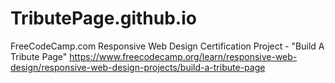 # TributePage.github.io

FreeCodeCamp.com Responsive Web Design Certification Project - "Build A Tribute Page" https://www.freecodecamp.org/learn/responsive-web-design/responsive-web-design-projects/build-a-tribute-page
